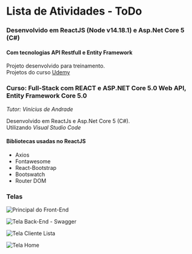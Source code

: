 # Lista de Atividades - ToDo

### Desenvolvido em ReactJS (Node v14.18.1) e Asp.Net Core 5 (C#)

#### Com tecnologias API Restfull e Entity Framework

Projeto desenvolvido para treinamento.  
Projetos do curso [Udemy](https://www.udemy.com/course/seja-full-stack-com-react-redux-e-aspnetcore-efcore/learn/lecture/27747346?start=0#overview)

### Curso: Full-Stack com REACT e ASP.NET Core 5.0 Web API, Entity Framework Core 5.0

_Tutor: Vinícius de Andrade_

Desenvolvido em ReactJs e Asp.Net Core 5 (C#).  
Utilizando _Visual Studio Code_

#### Bibliotecas usadas no ReactJS

-   Axios
-   Fontawesome
-   React-Bootstrap
-   Bootswatch
-   Router DOM

### Telas

![Principal do Front-End](https://mdcursos.dev.br/img/TreinaAula/toasp5atividade.png)

![Tela Back-End - Swagger](https://mdcursos.dev.br/img/TreinaAula/toasp5back.png)

![Tela Cliente Lista](https://mdcursos.dev.br/img/TreinaAula/toasp5clientelista.png)

![Tela Home](https://mdcursos.dev.br/img/TreinaAula/toasp5home.png)
